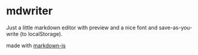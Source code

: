 # mdwriter

Just a little markdown editor with preview and a nice font and save-as-you-write (to localStorage).

made with [markdown-js](https://github.com/evilstreak/markdown-js)